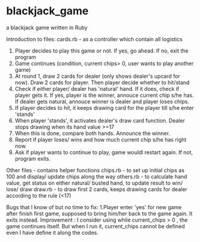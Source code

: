 blackjack_game
==============

a blackjack game written in Ruby 

Introduction to files:
cards.rb - as a controller which contain all logistics 
1. Player decides to play this game or not. If yes, go ahead. If no, exit the program
2. Game continues (condition, current chips> 0, user wants to play another game)
3. At round 1, draw 2 cards for dealer (only shows dealer's upcard for now). Draw 2 cards for player. 
Then player decide whether to hit/stand
4. Check if either player/ dealer has 'natural' hand. If it does, check if player gets it. If yes, player is 
the winner, annouce current chip s/he has.
If dealer gets natural, annouce winner is dealer and player loses chips.
5. If player decides to hit, it keeps drawing card for the player till s/he enter 'stands'
6. When player 'stands', it activates dealer's draw card function. Dealer stops drawing when its hand value >=17
7. When this is done, compare both hands. Announce the winner.
8. Report if player loses/ wins and how much current chip s/he has right now.
9. Ask if player wants to continue to play, game wouldl restart again. If not, program exits.

Other files - contains helper functions
chips.rb - to set up initial chips as 100 and display/ update chips along the way
others.rb - to calculate hand value, get status on either natural/ busted hand, to update result to win/ lose/ draw
draw.rb - to draw first 2 cards, keeps drawing cards for dealer according to the rule (<17)


Bugs that I know of but no time to fix:
1.Player enter 'yes' for new game after finish first game, supposed to bring him/her back to the game again. It exits instead.
Improvement : I consider using while current_chips > 0 , the game continues itself. But when I run it, current_chips cannot be defined even I have define it along the codes.



